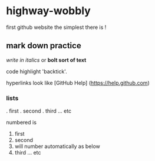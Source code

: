# highway-wobbly
first github website
the simplest there is !

## mark down practice
*write in italics* or **bolt sort of text**

code highlight 'backtick'.

hyperlinks look like [GitHub Help] (https://help.github.com)

### lists

. first
. second
. third ... etc

numbered is

1. first
2. second
3. will number automatically as below
3. third ... etc

